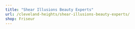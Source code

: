 ```yaml
---
title: "Shear Illusions Beauty Experts"
url: /cleveland-heights/shear-illusions-beauty-experts/
shop: Friseur
---
```

